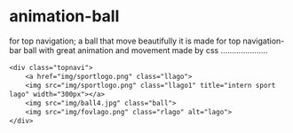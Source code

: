 # animation-ball
for top navigation; 
a ball that move beautifully 
it is made for top navigation-bar
ball with great animation and movement
 made by css 
 .....................
 
 <!DOCTYPE html>
<html lang="en">
<head>
    <meta charset="UTF-8">
    <meta http-equiv="X-UA-Compatible" content="IE=edge">
    <meta name="viewport" content="width=device-width, initial-scale=1.0">
    <title>animation</title>
    <link rel="stylesheet" href="style.css">
 
</head>
<body>

    <div class="topnavi">
        <a href="img/sportlogo.png" class="llago">
        <img src="img/sportlogo.png" class="llago1" title="intern sport lago" width="300px"></a>
        <img src="img/ball4.jpg" class="ball"> 
        <img src="img/fovlago.png" class="rlago" alt="lago">    
    </div>
    
</body>
 
</html>
 

